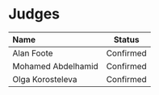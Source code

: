# Judges

|Name|Status|
|:-  |:-:   |
|Alan Foote|Confirmed|
|Mohamed Abdelhamid|Confirmed|
|Olga Korosteleva|Confirmed|


